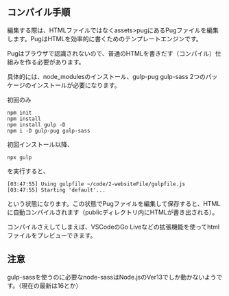 ## コンパイル手順
編集する際は、HTMLファイルではなくassets>pugにあるPugファイルを編集します。PugはHTMLを効率的に書くためのテンプレートエンジンです。

Pugはブラウザで認識されないので、普通のHTMLを書きだす（コンパイル）仕組みを作る必要があります。

具体的には、node_modulesのインストール、gulp-pug gulp-sass 2つのパッケージのインストールが必要になります。

初回のみ
```shell
npm init
npm install
npm install gulp -D
npm i -D gulp-pug gulp-sass
```

初回インストール以降、
```shell
npx gulp
```
を実行すると、
```shell
[03:47:55] Using gulpfile ~/code/2-websiteFile/gulpfile.js
[03:47:55] Starting 'default'...
```
という状態になります。この状態でPugファイルを編集して保存すると、HTMLに自動コンパイルされます（publicディレクトリ内にHTMLが書き出される）。

コンパイルさえしてしまえば、VSCodeのGo Liveなどの拡張機能を使ってhtmlファイルをプレビューできます。

## 注意
gulp-sassを使うのに必要なnode-sassはNode.jsのVer13でしか動かないようです。（現在の最新は16とか）
